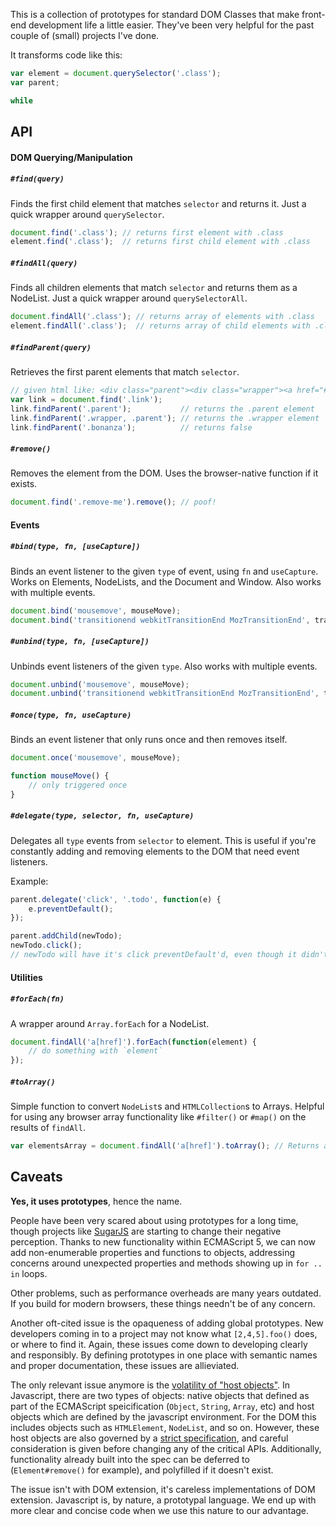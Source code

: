This is a collection of prototypes for standard DOM Classes that make front-end development life a little easier. They've been very helpful for the past couple of (small) projects I've done.

It transforms code like this:

```javascript
var element = document.querySelector('.class');
var parent;

while

```

## API

#### DOM Querying/Manipulation

##### `#find(query)`

Finds the first child element that matches `selector` and returns it. Just a quick wrapper around `querySelector`.

```javascript
document.find('.class'); // returns first element with .class
element.find('.class');  // returns first child element with .class
```

##### `#findAll(query)`

Finds all children elements that match `selector` and returns them as a NodeList. Just a quick wrapper around `querySelectorAll`.

```javascript
document.findAll('.class'); // returns array of elements with .class
element.findAll('.class');  // returns array of child elements with .class
```

##### `#findParent(query)`

Retrieves the first parent elements that match `selector`.

```javascript
// given html like: <div class="parent"><div class="wrapper"><a href="#" class="link">Link</a></div></div>
var link = document.find('.link');
link.findParent('.parent');           // returns the .parent element
link.findParent('.wrapper, .parent'); // returns the .wrapper element
link.findParent('.bonanza');          // returns false
```

##### `#remove()`

Removes the element from the DOM. Uses the browser-native function if it exists.

```javascript
document.find('.remove-me').remove(); // poof!
```

#### Events

##### `#bind(type, fn, [useCapture])`

Binds an event listener to the given `type` of event, using `fn` and `useCapture`. Works on Elements, NodeLists, and the Document and Window. Also works with multiple events.

```javascript
document.bind('mousemove', mouseMove);
document.bind('transitionend webkitTransitionEnd MozTransitionEnd', transitionEnd);
```

##### `#unbind(type, fn, [useCapture])`

Unbinds event listeners of the given `type`. Also works with multiple events.

```javascript
document.unbind('mousemove', mouseMove);
document.unbind('transitionend webkitTransitionEnd MozTransitionEnd', transitionEnd);
```

##### `#once(type, fn, useCapture)`

Binds an event listener that only runs once and then removes itself.

```javascript
document.once('mousemove', mouseMove);

function mouseMove() {
	// only triggered once
}

```

##### `#delegate(type, selector, fn, useCapture)`

Delegates all `type` events from `selector` to element. This is useful if you're constantly adding and removing elements to the DOM that need event listeners.

Example:
```javascript
parent.delegate('click', '.todo', function(e) {
	e.preventDefault();
});

parent.addChild(newTodo);
newTodo.click();
// newTodo will have it's click preventDefault'd, even though it didn't exist when we assigned the listener
```

#### Utilities

##### `#forEach(fn)`

A wrapper around `Array.forEach` for a NodeList.

```javascript
document.findAll('a[href]').forEach(function(element) {
	// do something with `element`
});
```

##### `#toArray()`

Simple function to convert `NodeList`s and `HTMLCollection`s to Arrays. Helpful for using any browser array functionality like `#filter()` or `#map()` on the results of `findAll`.

```javascript
var elementsArray = document.findAll('a[href]').toArray(); // Returns an Array rather than the usual NodeList
```

## Caveats

**Yes, it uses prototypes**, hence the name.

People have been very scared about using prototypes for a long time, though projects like [SugarJS](http://sugarjs.com) are starting to change their negative perception. Thanks to new functionality within ECMAScript 5, we can now add non-enumerable properties and functions to objects, addressing concerns around unexpected properties and methods showing up in `for .. in` loops.

Other problems, such as performance overheads are many years outdated. If you build for modern browsers, these things needn't be of any concern.

Another oft-cited issue is the opaqueness of adding global prototypes. New developers coming in to a project may not know what `[2,4,5].foo()` does, or where to find it. Again, these issues come down to developing clearly and responsibly. By defining prototypes in one place with semantic names and proper documentation, these issues are allieviated.

The only relevant issue anymore is the [volatility of "host objects"](http://sugarjs.com/native#modifying_host_objects). In Javascript, there are two types of objects: native objects that defined as part of the ECMAScript speicification (`Object`, `String`, `Array`, etc) and host objects which are defined by the javascript environment. For the DOM this includes objects such as `HTMLElement`, `NodeList`, and so on. However, these host objects are also governed by a [strict specification](http://www.w3.org/TR/dom/), and careful consideration is given before changing any of the critical APIs. Additionally, functionality already built into the spec can be deferred to (`Element#remove()` for example), and polyfilled if it doesn't exist.

The issue isn't with DOM extension, it's careless implementations of DOM extension. Javascript is, by nature, a prototypal language. We end up with more clear and concise code when we use this nature to our advantage.
